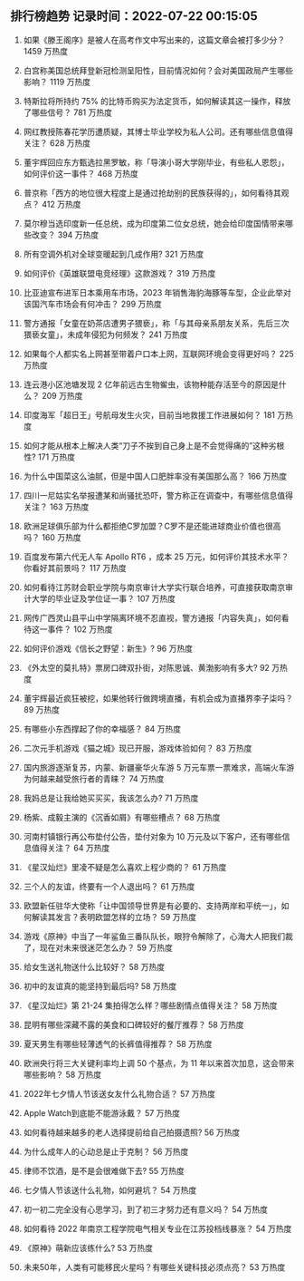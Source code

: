 
## 排行榜趋势 记录时间：2022-07-22 00:15:05
  
  1. 如果《滕王阁序》是被人在高考作文中写出来的，这篇文章会被打多少分？ 1459 万热度
    
  2. 白宫称美国总统拜登新冠检测呈阳性，目前情况如何？会对美国政局产生哪些影响？ 1119 万热度
    
  3. 特斯拉将所持约 75% 的比特币购买为法定货币，如何解读其这一操作，释放了哪些信号？ 781 万热度
    
  4. 网红教授陈春花学历遭质疑，其博士毕业学校为私人公司。还有哪些信息值得关注？ 628 万热度
    
  5. 董宇辉回应东方甄选拉黑罗敏，称「导演小哥大学刚毕业，有些私人恩怨」，如何评价这一事件？ 468 万热度
    
  6. 普京称「西方的地位很大程度上是通过抢劫别的民族获得的」，如何看待其观点？ 412 万热度
    
  7. 莫尔穆当选印度新一任总统，成为印度第二位女总统，她会给印度国情带来哪些改变？ 394 万热度
    
  8. 所有空调外机对全球变暖起到几成作用? 321 万热度
    
  9. 如何评价《英雄联盟电竞经理》这款游戏？ 319 万热度
    
  10. 比亚迪宣布进军日本乘用车市场，2023 年销售海豹海豚等车型，企业此举对该国汽车市场会有何冲击？ 299 万热度
    
  11. 警方通报「女童在奶茶店遭男子猥亵」，称「与其母亲系朋友关系，先后三次猥亵女童」，未成年侵犯为何频发？ 241 万热度
    
  12. 如果每个人都实名上网甚至带着户口本上网，互联网环境会变得更好吗？ 225 万热度
    
  13. 连云港小区池塘发现 2 亿年前远古生物鲎虫，该物种能存活至今的原因是什么？ 209 万热度
    
  14. 印度海军「超日王」号航母发生火灾，目前当地救援工作进展如何？ 181 万热度
    
  15. 如何才能从根本上解决人类“刀子不挨到自己身上是不会觉得痛的”这种劣根性? 171 万热度
    
  16. 为什么中国菜这么油腻，但是中国人口肥胖率没有美国那么高？ 166 万热度
    
  17. 四川一尼姑实名举报遭某和尚骚扰恐吓，警方称正在调查中，有哪些信息值得关注？ 163 万热度
    
  18. 欧洲足球俱乐部为什么都拒绝C罗加盟？C罗不是还能进球商业价值也很高吗？ 160 万热度
    
  19. 百度发布第六代无人车 Apollo RT6 ，成本 25 万元，如何评价其技术水平？你看好其前景吗？ 117 万热度
    
  20. 如何看待江苏财会职业学院与南京审计大学实行联合培养，可直接获取南京审计大学的毕业证及学位证一事？ 107 万热度
    
  21. 网传广西灵山县平山中学隔离环境不忍直视，警方通报「内容失真」，如何看待这一事件？ 102 万热度
    
  22. 如何评价游戏《信长之野望：新生》? 96 万热度
    
  23. 《外太空的莫扎特》票房口碑双扑街，对陈思诚、黄渤影响有多大? 92 万热度
    
  24. 董宇辉最近疯狂被挖，如果他转行做跨境直播，有机会成为直播界李子柒吗？ 89 万热度
    
  25. 有哪些小东西撑起了你的幸福感？ 84 万热度
    
  26. 二次元手机游戏《猫之城》现已开服，游戏体验如何？ 83 万热度
    
  27. 国内旅游逐渐复苏，内蒙、新疆豪华火车游 5 万元车票一票难求，高端火车游为何越来越受旅行者的青睐？ 74 万热度
    
  28. 我妈总是让我给她买买买，我该怎么办? 71 万热度
    
  29. 杨紫、成毅主演的《沉香如屑》有哪些槽点？ 68 万热度
    
  30. 河南村镇银行再公布垫付公告，垫付对象为 10 万元及以下客户，还有哪些信息值得关注？ 64 万热度
    
  31. 《星汉灿烂》里凌不疑是怎么喜欢上程少商的？ 61 万热度
    
  32. 三个人的友谊，终要有一个人退出吗？ 61 万热度
    
  33. 欧盟新任驻华大使称「让中国领导世界是有必要的、支持两岸和平统一」，如何解读其发言？表明欧盟怎样的立场？ 59 万热度
    
  34. 游戏《原神》中当了一年鲨鱼三番队队长，眼狩令解除了，心海大人把我们裁了，现在对未来很迷茫怎么办？ 59 万热度
    
  35. 给女生送礼物送什么比较好？ 58 万热度
    
  36. 初中的友谊真的能坚持到最后吗? 58 万热度
    
  37. 《星汉灿烂》第 21-24 集拍得怎么样？哪些剧情点值得关注？ 58 万热度
    
  38. 昆明有哪些深藏不露的美食和口碑较好的餐厅推荐？ 58 万热度
    
  39. 夏天男生有哪些轻薄透气的长裤值得推荐？ 58 万热度
    
  40. 欧洲央行将三大关键利率均上调 50 个基点，为 11 年以来首次加息，这会带来哪些影响？ 58 万热度
    
  41. 2022年七夕情人节该送女友什么礼物合适？ 57 万热度
    
  42. Apple Watch到底能不能游泳戴？ 57 万热度
    
  43. 如何看待越来越多的老人选择提前给自己拍摄遗照? 56 万热度
    
  44. 为什么成年人的心动总是止于克制？ 56 万热度
    
  45. 律师不饮酒，是不是会很难做下去? 55 万热度
    
  46. 七夕情人节该送什么礼物，如何避坑？ 54 万热度
    
  47. 初一初二完全没有心思学习，到了初三才努力还有意义吗？ 54 万热度
    
  48. 如何看待 2022 年南京工程学院电气相关专业在江苏投档线暴涨？ 54 万热度
    
  49. 《原神》萌新应该练什么? 53 万热度
    
  50. 未来50年，人类有可能移民火星吗？有哪些关键科技必须点亮？ 53 万热度
    